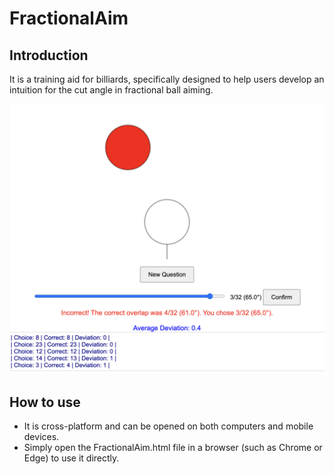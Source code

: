 # FractionalAim

## Introduction
It is a training aid for billiards, specifically designed to help users develop an intuition for the cut angle in fractional ball aiming.

![Example](examples.jpg)


## How to use
- It is cross-platform and can be opened on both computers and mobile devices. 
- Simply open the FractionalAim.html file in a browser (such as Chrome or Edge) to use it directly.
